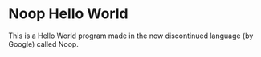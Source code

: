 # Noop Hello World
This is a Hello World program made in the now discontinued language (by Google) called Noop.
